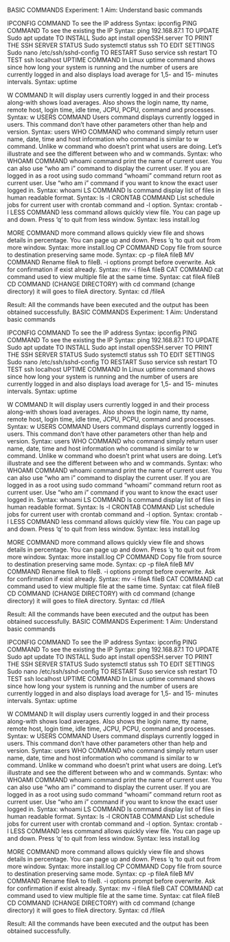 BASIC COMMANDS
Experiment: 1
Aim: Understand basic commands



IPCONFIG COMMAND To see the IP address Syntax: ipconfig
PING COMMAND
To see the existing the IP Syntax: ping 192.168.87.1
TO UPDATE
Sudo apt update
TO INSTALL
Sudo apt install openSSH.server
TO PRINT THE SSH SERVER STATUS
Sudo systemctl status ssh
TO EDIT SETTINGS
Sudo nano /etc/ssh/sshd-config
TO RESTART
Suso service ssh restart
TO TEST
ssh localhost
UPTIME COMMAND
In Linux uptime command shows since how long your system is running and the number of users are currently logged in and also displays load average for 1,5- and 15- minutes intervals.
Syntax: uptime

W COMMAND
It will display users currently logged in and their process along-with shows load averages. Also shows the login name, tty name, remote host, login time, idle time, JCPU, PCPU, command and processes.
Syntax: w
USERS COMMAND
Users command displays currently logged in users. This command don’t have other
parameters other than help and version. Syntax: users
WHO COMMAND
who command simply return user name, date, time and host information who command is similar to w command. Unlike w command who doesn’t print what users are doing. Let’s illustrate and see the different between who and w commands.
Syntax: who
WHOAMI COMMAND
whoami command print the name of current user. You can also use “who am i”
command to display the current user. If you are logged in as a root using sudo
command “whoami” command return root as current user. Use “who am i” command
if you want to know the exact user logged in. Syntax: whoami
LS COMMAND
ls command display list of files in human readable format. Syntax: ls -l
CRONTAB COMMAND
List schedule jobs for current user with crontab command and -l option. Syntax: crontab -l
LESS COMMAND
less command allows quickly view file. You can page up and down. Press ‘q‘ to quit
from less window. Syntax: less install.log

MORE COMMAND
more command allows quickly view file and shows details in percentage. You can page up and down. Press ‘q ‘to quit out from more window.
Syntax: more install.log
CP COMMAND
Copy file from source to destination preserving same mode. Syntax: cp -p fileA fileB
MV COMMAND
Rename fileA to fileB. -i options prompt before overwrite. Ask for confirmation if exist already.
Syntax: mv -i fileA fileB
CAT COMMAND
cat command used to view multiple file at the same time. Syntax: cat fileA fileB
CD COMMAND (CHANGE DIRECTORY)
with cd command (change directory) it will goes to fileA directory. Syntax: cd /fileA

Result:
All the commands have been executed and the output has been obtained successfully.
BASIC COMMANDS
Experiment: 1
Aim: Understand basic commands



IPCONFIG COMMAND To see the IP address Syntax: ipconfig
PING COMMAND
To see the existing the IP Syntax: ping 192.168.87.1
TO UPDATE
Sudo apt update
TO INSTALL
Sudo apt install openSSH.server
TO PRINT THE SSH SERVER STATUS
Sudo systemctl status ssh
TO EDIT SETTINGS
Sudo nano /etc/ssh/sshd-config
TO RESTART
Suso service ssh restart
TO TEST
ssh localhost
UPTIME COMMAND
In Linux uptime command shows since how long your system is running and the number of users are currently logged in and also displays load average for 1,5- and 15- minutes intervals.
Syntax: uptime

W COMMAND
It will display users currently logged in and their process along-with shows load averages. Also shows the login name, tty name, remote host, login time, idle time, JCPU, PCPU, command and processes.
Syntax: w
USERS COMMAND
Users command displays currently logged in users. This command don’t have other
parameters other than help and version. Syntax: users
WHO COMMAND
who command simply return user name, date, time and host information who command is similar to w command. Unlike w command who doesn’t print what users are doing. Let’s illustrate and see the different between who and w commands.
Syntax: who
WHOAMI COMMAND
whoami command print the name of current user. You can also use “who am i”
command to display the current user. If you are logged in as a root using sudo
command “whoami” command return root as current user. Use “who am i” command
if you want to know the exact user logged in. Syntax: whoami
LS COMMAND
ls command display list of files in human readable format. Syntax: ls -l
CRONTAB COMMAND
List schedule jobs for current user with crontab command and -l option. Syntax: crontab -l
LESS COMMAND
less command allows quickly view file. You can page up and down. Press ‘q‘ to quit
from less window. Syntax: less install.log

MORE COMMAND
more command allows quickly view file and shows details in percentage. You can page up and down. Press ‘q ‘to quit out from more window.
Syntax: more install.log
CP COMMAND
Copy file from source to destination preserving same mode. Syntax: cp -p fileA fileB
MV COMMAND
Rename fileA to fileB. -i options prompt before overwrite. Ask for confirmation if exist already.
Syntax: mv -i fileA fileB
CAT COMMAND
cat command used to view multiple file at the same time. Syntax: cat fileA fileB
CD COMMAND (CHANGE DIRECTORY)
with cd command (change directory) it will goes to fileA directory. Syntax: cd /fileA

Result:
All the commands have been executed and the output has been obtained successfully.
BASIC COMMANDS
Experiment: 1
Aim: Understand basic commands



IPCONFIG COMMAND To see the IP address Syntax: ipconfig
PING COMMAND
To see the existing the IP Syntax: ping 192.168.87.1
TO UPDATE
Sudo apt update
TO INSTALL
Sudo apt install openSSH.server
TO PRINT THE SSH SERVER STATUS
Sudo systemctl status ssh
TO EDIT SETTINGS
Sudo nano /etc/ssh/sshd-config
TO RESTART
Suso service ssh restart
TO TEST
ssh localhost
UPTIME COMMAND
In Linux uptime command shows since how long your system is running and the number of users are currently logged in and also displays load average for 1,5- and 15- minutes intervals.
Syntax: uptime

W COMMAND
It will display users currently logged in and their process along-with shows load averages. Also shows the login name, tty name, remote host, login time, idle time, JCPU, PCPU, command and processes.
Syntax: w
USERS COMMAND
Users command displays currently logged in users. This command don’t have other
parameters other than help and version. Syntax: users
WHO COMMAND
who command simply return user name, date, time and host information who command is similar to w command. Unlike w command who doesn’t print what users are doing. Let’s illustrate and see the different between who and w commands.
Syntax: who
WHOAMI COMMAND
whoami command print the name of current user. You can also use “who am i”
command to display the current user. If you are logged in as a root using sudo
command “whoami” command return root as current user. Use “who am i” command
if you want to know the exact user logged in. Syntax: whoami
LS COMMAND
ls command display list of files in human readable format. Syntax: ls -l
CRONTAB COMMAND
List schedule jobs for current user with crontab command and -l option. Syntax: crontab -l
LESS COMMAND
less command allows quickly view file. You can page up and down. Press ‘q‘ to quit
from less window. Syntax: less install.log

MORE COMMAND
more command allows quickly view file and shows details in percentage. You can page up and down. Press ‘q ‘to quit out from more window.
Syntax: more install.log
CP COMMAND
Copy file from source to destination preserving same mode. Syntax: cp -p fileA fileB
MV COMMAND
Rename fileA to fileB. -i options prompt before overwrite. Ask for confirmation if exist already.
Syntax: mv -i fileA fileB
CAT COMMAND
cat command used to view multiple file at the same time. Syntax: cat fileA fileB
CD COMMAND (CHANGE DIRECTORY)
with cd command (change directory) it will goes to fileA directory. Syntax: cd /fileA

Result:
All the commands have been executed and the output has been obtained successfully.
